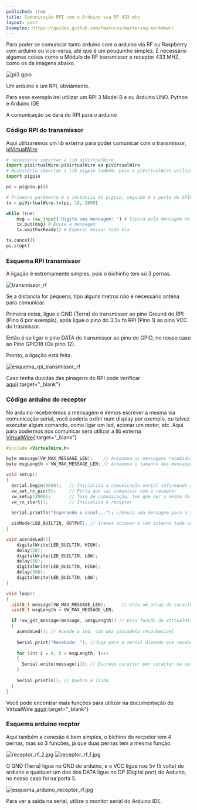 ```yaml
---
published: true
title: Comunicação RPI com o Arduino via RF 433 mhz 
layout: post
Examplos: https://guides.github.com/features/mastering-markdown/
---
```


Para poder se comunicar tanto arduino com o arduino via RF ou Raspberry com arduino ou vice-versa, até que é um pouquinho simples. É necessário algumas coisas como o Módulo de RF transmissor e receptor 433 MHZ, como os da imagens abaixo.

![pi3 gpio](/img/posts/rf_433mhz.jpg)

Um arduino e um RPI, obviámente. 

Para esse exemplo irei utilizar um RPI 3 Model B e ou Arduino UNO. Python e Arduino IDE

A comunicação se dará do RPI para o arduino

### Código RPI do transmissor
Aqui utilizaremos um lib externa para poder comunicar com o transmissor, [piVirtualWire](https://github.com/DzikuVx/piVirtualWire)
```python
# necessário importar a lib piVirtualWire
import piVirtualWire.piVirtualWire as piVirtualWire 
# Necessário importar a lib pigpio também, pois a piVirtualWire utiliza ela para se comunicar
import pigpio

pi = pigpio.pi()

# Primeiro parâmetro é a instancia do pigpio, segundo é a porta do GPIO que irá utilizar e o terceiro é a taxa de comunicação, necessário informar a mesma que o receptor
tx = piVirtualWire.tx(pi, 18, 2000)

while True:
    msg = raw_input('Digite uma mensagem: ') # Espera pela mensagem no terminal
    tx.put(msg) # Envia a mensagem
    tx.waitForReady() # Esperar enviar toda ela

tx.cancel()
pi.stop()
```

### Esquema RPI transmissor
A ligação é extremamente simples, pois o bichinho tem só 3 pernas. 

![transmissor_rf](/img/posts/2018-07-08/transmissor_rf.jpg)

Se a distancia for pequena, tipo alguns metros não é necessário antena para comunicar. 

Primeira coisa, ligue o GND (Terra) do transmissor ao pino Ground do RPI (Pino 6 por exemplo), após ligue  o pino do 3.3v fo RPI (Pino 1) ao pino VCC do trasmissor. 

Então é so ligar o pino DATA do transmissor ao pino do GPIO, no nosso caso ao Pino GPIO18 (Ou pino 12). 

Pronto, a ligação está feita. 

![esquema_rpi_transmissor_rf](/img/posts/2018-07-08/esquema_rpi_transmissor_rf.jpg)

Caso tenha duvidas das pinagens do RPI pode verificar [aqui](/2018/07/08/esquemas-portas-rpi.html){:target="_blank"}


### Código arduino do receptor

No arduino receberemos a mensagem e iremos escrever a mesma via comunicação serial, você poderia exibir num display por exemplo, ou talvez executar algum comando, como ligar um led, acionar um motor, etc.
Aqui para podermos nos comunicar será utilizar a lib externa [VirtualWire](http://www.airspayce.com/mikem/arduino/VirtualWire/VirtualWire-1.20.zip){:target="_blank"}
```c
#include <VirtualWire.h>

byte message[VW_MAX_MESSAGE_LEN];    // Armazena as mensagens recebidas
byte msgLength = VW_MAX_MESSAGE_LEN; // Armazena o tamanho das mensagens

void setup()
{
  Serial.begin(9600);   // Inicializa a comunicação serial informando a taxa de comunicação
  vw_set_rx_pin(5);     // Porta que vai comunicar com o receptor
  vw_setup(2000);       // Taxa de comunicação, tem que ser a mesma do RPI
  vw_rx_start();        // Inicializa o receptor
  
  Serial.println("Esperando o sinal..."); //Envia uma mensagem para a serial

  pinMode(LED_BUILTIN, OUTPUT); // Iremos acionar o led interno toda vez que o arduino receber alguma comunicação via RF
}

void acendeLed(){
    digitalWrite(LED_BUILTIN, HIGH);
    delay(50);
    digitalWrite(LED_BUILTIN, LOW);
    delay(50);
    digitalWrite(LED_BUILTIN, HIGH);
    delay(300);
    digitalWrite(LED_BUILTIN, LOW);
}

void loop()
{
  uint8_t message[VW_MAX_MESSAGE_LEN];      // Cria um array de caracteres tipo uint8_t
  uint8_t msgLength = VW_MAX_MESSAGE_LEN;

  if (vw_get_message(message, &msgLength)) // Essa função do VirtualWire verifica se foi recebido alguma mensagem, se sim ele set a mensagem na primeira variável passada por parâmetro.
  {
    acendeLed(); // Acende o led, com uma piscadela reconhecivel
    
    Serial.print("Recebido: "); //Joga para a serial dizendo que recebeu alguma coisa
    
    for (int i = 0; i < msgLength; i++)
    {
      Serial.write(message[i]); // Escreve caracter por caracter na serial
    }
    
    Serial.println(); // Quebra a linha
  }
}
```
Você pode encontrar mais funções para utilizar na documentação do VirtualWire [aqui](https://arduino-info.wikispaces.com/file/view/VirtualWire.pdf){:target="_blank"}

### Esquema arduino recptor

Aqui também a conexão é bem simples, o bichino do recpetor tem 4 pernas, mas só 3 funções, já que duas pernas tem a mesma função. 

![receptor_rf_2.jpg](/img/posts/2018-07-08/receptor_rf_2.jpg)
![receptor_rf_1.jpg](/img/posts/2018-07-08/receptor_rf_1.jpg)

O GND (Terra) ligue no GND do arduino, e o VCC ligue nos 5v (5 volts) do arduino e qualquer um dos dos DATA ligue no DP (Digital port) do Arduino, no nosso caso foi na porta 5. 

![esquema_arduino_receptor_rf.jpg](/img/posts/2018-07-08/esquema_arduino_receptor_rf.jpg)

Para ver a saida na serial, utilize o monitor serial do Arduino IDE. 

